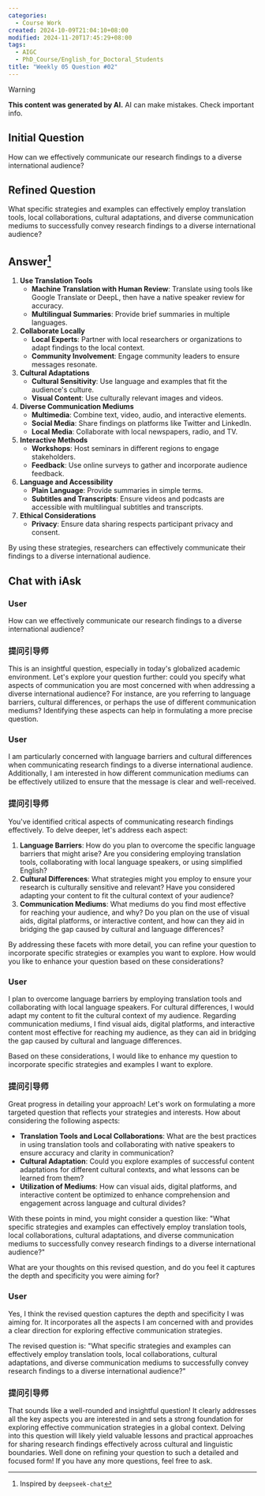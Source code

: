 ```yaml
---
categories:
  - Course Work
created: 2024-10-09T21:04:10+08:00
modified: 2024-11-20T17:45:29+08:00
tags:
  - AIGC
  - PhD_Course/English_for_Doctoral_Students
title: "Weekly 05 Question #02"
---
```


> [!WARNING]
> **This content was generated by AI.**
> AI can make mistakes. Check important info.

## Initial Question

How can we effectively communicate our research findings to a diverse international audience?

## Refined Question

What specific strategies and examples can effectively employ translation tools, local collaborations, cultural adaptations, and diverse communication mediums to successfully convey research findings to a diverse international audience?

## Answer[^1]

[^1]: Inspired by `deepseek-chat`

1. **Use Translation Tools**
   - **Machine Translation with Human Review**: Translate using tools like Google Translate or DeepL, then have a native speaker review for accuracy.
   - **Multilingual Summaries**: Provide brief summaries in multiple languages.
2. **Collaborate Locally**
   - **Local Experts**: Partner with local researchers or organizations to adapt findings to the local context.
   - **Community Involvement**: Engage community leaders to ensure messages resonate.
3. **Cultural Adaptations**
   - **Cultural Sensitivity**: Use language and examples that fit the audience's culture.
   - **Visual Content**: Use culturally relevant images and videos.
4. **Diverse Communication Mediums**
   - **Multimedia**: Combine text, video, audio, and interactive elements.
   - **Social Media**: Share findings on platforms like Twitter and LinkedIn.
   - **Local Media**: Collaborate with local newspapers, radio, and TV.
5. **Interactive Methods**
   - **Workshops**: Host seminars in different regions to engage stakeholders.
   - **Feedback**: Use online surveys to gather and incorporate audience feedback.
6. **Language and Accessibility**
   - **Plain Language**: Provide summaries in simple terms.
   - **Subtitles and Transcripts**: Ensure videos and podcasts are accessible with multilingual subtitles and transcripts.
7. **Ethical Considerations**
   - **Privacy**: Ensure data sharing respects participant privacy and consent.

By using these strategies, researchers can effectively communicate their findings to a diverse international audience.

## Chat with iAsk

### User

How can we effectively communicate our research findings to a diverse international audience?

### 提问引导师

This is an insightful question, especially in today's globalized academic environment. Let's explore your question further: could you specify what aspects of communication you are most concerned with when addressing a diverse international audience? For instance, are you referring to language barriers, cultural differences, or perhaps the use of different communication mediums? Identifying these aspects can help in formulating a more precise question.

### User

I am particularly concerned with language barriers and cultural differences when communicating research findings to a diverse international audience. Additionally, I am interested in how different communication mediums can be effectively utilized to ensure that the message is clear and well-received.

### 提问引导师

You've identified critical aspects of communicating research findings effectively. To delve deeper, let's address each aspect:

1. **Language Barriers**: How do you plan to overcome the specific language barriers that might arise? Are you considering employing translation tools, collaborating with local language speakers, or using simplified English?
2. **Cultural Differences**: What strategies might you employ to ensure your research is culturally sensitive and relevant? Have you considered adapting your content to fit the cultural context of your audience?
3. **Communication Mediums**: What mediums do you find most effective for reaching your audience, and why? Do you plan on the use of visual aids, digital platforms, or interactive content, and how can they aid in bridging the gap caused by cultural and language differences?

By addressing these facets with more detail, you can refine your question to incorporate specific strategies or examples you want to explore. How would you like to enhance your question based on these considerations?

### User

I plan to overcome language barriers by employing translation tools and collaborating with local language speakers. For cultural differences, I would adapt my content to fit the cultural context of my audience. Regarding communication mediums, I find visual aids, digital platforms, and interactive content most effective for reaching my audience, as they can aid in bridging the gap caused by cultural and language differences.

Based on these considerations, I would like to enhance my question to incorporate specific strategies and examples I want to explore.

### 提问引导师

Great progress in detailing your approach! Let's work on formulating a more targeted question that reflects your strategies and interests. How about considering the following aspects:

- **Translation Tools and Local Collaborations**: What are the best practices in using translation tools and collaborating with native speakers to ensure accuracy and clarity in communication?
- **Cultural Adaptation**: Could you explore examples of successful content adaptations for different cultural contexts, and what lessons can be learned from them?
- **Utilization of Mediums**: How can visual aids, digital platforms, and interactive content be optimized to enhance comprehension and engagement across language and cultural divides?

With these points in mind, you might consider a question like: "What specific strategies and examples can effectively employ translation tools, local collaborations, cultural adaptations, and diverse communication mediums to successfully convey research findings to a diverse international audience?"

What are your thoughts on this revised question, and do you feel it captures the depth and specificity you were aiming for?

### User

Yes, I think the revised question captures the depth and specificity I was aiming for. It incorporates all the aspects I am concerned with and provides a clear direction for exploring effective communication strategies.

The revised question is: "What specific strategies and examples can effectively employ translation tools, local collaborations, cultural adaptations, and diverse communication mediums to successfully convey research findings to a diverse international audience?"

### 提问引导师

That sounds like a well-rounded and insightful question! It clearly addresses all the key aspects you are interested in and sets a strong foundation for exploring effective communication strategies in a global context. Delving into this question will likely yield valuable lessons and practical approaches for sharing research findings effectively across cultural and linguistic boundaries. Well done on refining your question to such a detailed and focused form! If you have any more questions, feel free to ask.
